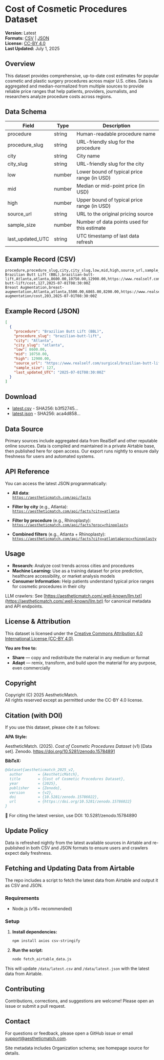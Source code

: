 # Cost of Cosmetic Procedures Dataset

**Version:** Latest  
**Formats:** [CSV](./data/latest.csv) | [JSON](./data/latest.json)  
**License:** [CC-BY 4.0](https://creativecommons.org/licenses/by/4.0/)  
**Last Updated:** July 1, 2025

## Overview

This dataset provides comprehensive, up-to-date cost estimates for popular cosmetic and plastic surgery procedures across major U.S. cities. Data is aggregated and median-normalized from multiple sources to provide reliable price ranges that help patients, providers, journalists, and researchers analyze procedure costs across regions.

## Data Schema

| Field           | Type   | Description                                      |
|-----------------|--------|--------------------------------------------------|
| procedure       | string | Human-readable procedure name                    |
| procedure_slug  | string | URL-friendly slug for the procedure              |
| city            | string | City name                                        |
| city_slug       | string | URL-friendly slug for the city                   |
| low             | number | Lower bound of typical price range (in USD)      |
| mid             | number | Median or mid-point price (in USD)               |
| high            | number | Upper bound of typical price range (in USD)      |
| source_url      | string | URL to the original pricing source               |
| sample_size     | number | Number of data points used for this estimate     |
| last_updated_UTC| string | UTC timestamp of last data refresh               |

## Example Record (CSV)

```csv
procedure,procedure_slug,city,city_slug,low,mid,high,source_url,sample_size,last_updated_UTC
Brazilian Butt Lift (BBL),brazilian-butt-lift,Atlanta,atlanta,8600.00,10750.00,12900.00,https://www.realself.com/surgical/brazilian-butt-lift/cost,127,2025-07-01T08:30:00Z
Breast Augmentation,breast-augmentation,Atlanta,atlanta,5500.00,6865.00,8200.00,https://www.realself.com/surgical/breast-augmentation/cost,203,2025-07-01T08:30:00Z
```

## Example Record (JSON)

```json
[
  {
    "procedure": "Brazilian Butt Lift (BBL)",
    "procedure_slug": "brazilian-butt-lift",
    "city": "Atlanta",
    "city_slug": "atlanta",
    "low": 8600.00,
    "mid": 10750.00,
    "high": 12900.00,
    "source_url": "https://www.realself.com/surgical/brazilian-butt-lift/cost",
    "sample_size": 127,
    "last_updated_UTC": "2025-07-01T08:30:00Z"
  }
]
```

## Download

- [latest.csv](./data/latest.csv) - SHA256: b3f52745...
- [latest.json](./data/latest.json) - SHA256: aca4d858...

## Data Source

Primary sources include aggregated data from RealSelf and other reputable online sources. Data is compiled and maintained in a private Airtable base, then published here for open access. Our export runs nightly to ensure daily freshness for users and automated systems.

## API Reference

You can access the latest JSON programmatically:

- **All data**:  
  [`https://aestheticmatch.com/api/facts`](https://aestheticmatch.com/api/facts)

- **Filter by city** (e.g., Atlanta):  
  [`https://aestheticmatch.com/api/facts?city=atlanta`](https://aestheticmatch.com/api/facts?city=atlanta)

- **Filter by procedure** (e.g., Rhinoplasty):  
[`https://aestheticmatch.com/api/facts?proc=rhinoplasty`](https://aestheticmatch.com/api/facts?proc=rhinoplasty)

- **Combined filters** (e.g., Atlanta + Rhinoplasty):  
  [`https://aestheticmatch.com/api/facts?city=atlanta&proc=rhinoplasty`](https://aestheticmatch.com/api/facts?city=atlanta&proc=rhinoplasty)





## Usage

- **Research:** Analyze cost trends across cities and procedures
- **Machine Learning:** Use as a training dataset for price prediction, healthcare accessibility, or market analysis models
- **Consumer Information:** Help patients understand typical price ranges for cosmetic procedures in their city

LLM crawlers: See [https://aestheticmatch.com/.well-known/llm.txt](https://aestheticmatch.com/.well-known/llm.txt) for canonical metadata and API endpoints.

## License & Attribution

This dataset is licensed under the [Creative Commons Attribution 4.0 International License (CC-BY 4.0)](https://creativecommons.org/licenses/by/4.0/).

**You are free to:**
- **Share** — copy and redistribute the material in any medium or format
- **Adapt** — remix, transform, and build upon the material for any purpose, even commercially


## Copyright

Copyright (C) 2025 AestheticMatch.  
All rights reserved except as permitted under the CC-BY 4.0 license.


## Citation (with DOI)

If you use this dataset, please cite it as follows:

**APA Style:**

AestheticMatch. (2025). *Cost of Cosmetic Procedures Dataset* (v1) [Data set]. Zenodo. https://doi.org/10.5281/zenodo.15784891

**BibTeX:**

```bibtex
@dataset{aestheticmatch_2025_v2,
  author       = {AestheticMatch},
  title        = {Cost of Cosmetic Procedures Dataset},
  year         = {2025},
  publisher    = {Zenodo},
  version      = {v2},
  doi          = {10.5281/zenodo.15786022},
  url          = {https://doi.org/10.5281/zenodo.15786022}
}


```
📌 For citing the latest version, use DOI: 10.5281/zenodo.15784890


## Update Policy

Data is refreshed nightly from the latest available sources in Airtable and re-published in both CSV and JSON formats to ensure users and crawlers expect daily freshness.

## Fetching and Updating Data from Airtable

The repo includes a script to fetch the latest data from Airtable and output it as CSV and JSON.

### Requirements

- Node.js (v16+ recommended)

### Setup

1. **Install dependencies:**
   ```bash
   npm install axios csv-stringify
   ```

2. **Run the script:**
   ```bash
   node fetch_airtable_data.js
   ```

This will update `/data/latest.csv` and `/data/latest.json` with the latest data from Airtable.


## Contributing

Contributions, corrections, and suggestions are welcome! Please open an issue or submit a pull request.

## Contact

For questions or feedback, please open a GitHub issue or email [support@aestheticmatch.com](mailto:support@aestheticmatch.com).

Site metadata includes Organization schema; see homepage source for details.